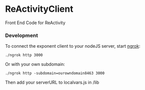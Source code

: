 # ReActivityClient
Front End Code for ReActivity


### Development
To connect the exponent client to your nodeJS server, start [ngrok](https://ngrok.com/):
```
./ngrok http 3000
```
Or with your own subdomain:
```
./ngrok http -subdomain=ourowndomain8463 3000
```

 Then add your serverURL to localvars.js in /lib
